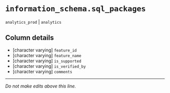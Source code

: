 # `information_schema.sql_packages`
`analytics_prod` | `analytics`

## Column details
* [character varying] `feature_id`
* [character varying] `feature_name`
* [character varying] `is_supported`
* [character varying] `is_verified_by`
* [character varying] `comments`

-------------------------------------------------------------------------------
*Do not make edits above this line.*
